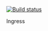 [![Build status](https://ci.appveyor.com/api/projects/status/github/dominicshaw/ingress?branch=master&amp;svg=true)](https://ci.appveyor.com/project/dominicshaw/ingress/branch/master)

Ingress
